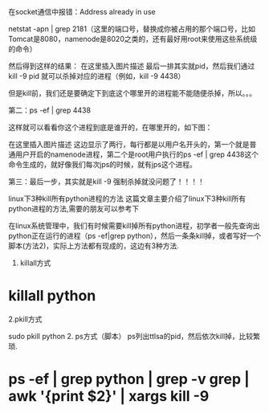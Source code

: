 在socket通信中报错：Address already in use

netstat -apn | grep 2181（这里的端口号，替换成你被占用的那个端口号，比如Tomcat是8080，namenode是8020之类的，还有最好用root来使用这些系统级的命令）

然后得到这样的结果：
在这里插入图片描述
最后一排其实就pid，然后我们通过kill -9 pid 就可以杀掉对应的进程（例如，kill -9 4438）

但是kill前，我们还是要确定下到底这个哪里开的进程能不能随便杀掉，所以。。。

第二：ps -ef | grep 4438

这样就可以看看你这个进程到底是谁开的，在哪里开的，如下图：

在这里插入图片描述
这边显示了两行，每行都是以用户名开头的，第一个就是普通用户开启的namenode进程，第二个是root用户执行的ps -ef | grep 4438这个命令生成的，就好像我们每次jps的时候，就有jps这个进程。

第三：最后一步，其实就是kill -9 强制杀掉就没问题了！！！！


linux下3种kill所有python进程的方法
 这篇文章主要介绍了linux下3种kill所有python进程的方法,需要的朋友可以参考下

 在linux系统管理中，我们有时候需要kill掉所有python进程，初学者一般先查询出python正在运行的进程（ps -ef|grep python），然后一条条kill掉，或者写好一个脚本(方法2)，实际上方法都有现成的，这边有3种方法.

 1. killall方式
 # killall python

2.pkill方式

sudo pkill python
 2. ps方式（脚本）
 ps列出ttlsa的pid，然后依次kill掉，比较繁琐.
 # ps -ef | grep python | grep -v grep | awk '{print $2}' | xargs kill -9